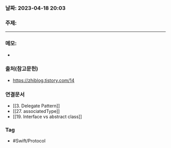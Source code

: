 ### 날짜: 2023-04-18 20:03

### 주제: 
---
### 메모: 
- 

### 출처(참고문헌) 
- https://zhiblog.tistory.com/14

### 연결문서 
- [[3. Delegate Pattern]]
- [[27. associatedType]]
- [[19. Interface vs abstract class]]

### Tag
- #Swift/Protocol 